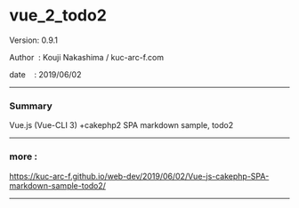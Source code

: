 # vue_2_todo2

 Version: 0.9.1

 Author  : Kouji Nakashima / kuc-arc-f.com

 date    : 2019/06/02

***
### Summary

Vue.js (Vue-CLI 3) +cakephp2 SPA markdown sample, todo2

***
### more :

https://kuc-arc-f.github.io/web-dev/2019/06/02/Vue-js-cakephp-SPA-markdown-sample-todo2/

***

